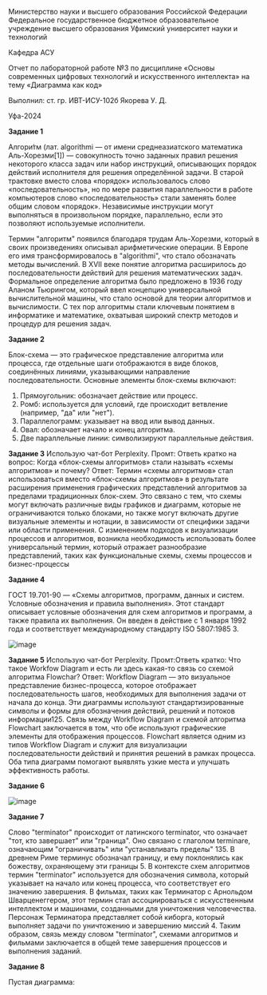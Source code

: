 Министерство науки и высшего образования Российской Федерации Федеральное государственное бюджетное образовательное учреждение высшего образования Уфимский университет науки и технологий

Кафедра АСУ

Отчет по лабораторной работе №3 по дисциплине «Основы современных цифровых технологий и искусственного интеллекта» на тему «Диаграмма как код»

Выполнил: ст. гр. ИВТ-ИСУ-102б Якорева У. Д.

Уфа-2024


**Задание 1**

Алгори́тм (лат. algorithmi — от имени среднеазиатского математика Аль-Хорезми[1]) — совокупность точно заданных правил решения некоторого класса задач или набор инструкций, описывающих порядок действий исполнителя для решения определённой задачи. В старой трактовке вместо слова «порядок» использовалось слово «последовательность», но по мере развития параллельности в работе компьютеров слово «последовательность» стали заменять более общим словом «порядок». Независимые инструкции могут выполняться в произвольном порядке, параллельно, если это позволяют используемые исполнители.

Термин "алгоритм" появился благодаря трудам Аль-Хорезми, который в своих произведениях описывал арифметические операции. В Европе его имя трансформировалось в "algorithmi", что стало обозначать методы вычислений. В XVII веке понятие алгоритма расширилось до последовательности действий для решения математических задач. Формальное определение алгоритма было предложено в 1936 году Аланом Тьюрингом, который ввел концепцию универсальной вычислительной машины, что стало основой для теории алгоритмов и вычислимости. С тех пор алгоритмы стали ключевым понятием в информатике и математике, охватывая широкий спектр методов и процедур для решения задач.

**Задание 2**

Блок-схема — это графическое представление алгоритма или процесса, где отдельные шаги отображаются в виде блоков, соединённых линиями, указывающими направление последовательности. Основные элементы блок-схемы включают:
1. Прямоугольник: обозначает действие или процесс.
2. Ромб: используется для условий, где происходит ветвление (например, "да" или "нет").
3. Параллелограмм: указывает на ввод или вывод данных.
4. Овал: обозначает начало и конец алгоритма.
5. Две параллельные линии: символизируют параллельные действия.

**Задание 3**
Использую чат-бот Perplexity.
Промт: Ответь кратко на вопрос: Когда «блок-схемы алгоритмов» стали называть
«схемы алгоритмов» и почему? 
Ответ: Термин «схемы алгоритмов» стал использоваться вместо «блок-схемы алгоритмов» в результате расширения применения графических представлений алгоритмов за пределами традиционных блок-схем. Это связано с тем, что схемы могут включать различные виды графиков и диаграмм, которые не ограничиваются только блоками, но также могут включать другие визуальные элементы и нотации, в зависимости от специфики задачи или области применения.
С изменением подходов к визуализации процессов и алгоритмов, возникла необходимость использовать более универсальный термин, который отражает разнообразие представлений, таких как функциональные схемы, схемы процессов и бизнес-процессы

**Задание 4**

ГОСТ 19.701-90 — «Схемы алгоритмов, программ, данных и систем. Условные обозначения и правила выполнения». Этот стандарт описывает условные обозначения для схем алгоритмов и программ, а также правила их выполнения. Он введен в действие с 1 января 1992 года и соответствует международному стандарту ISO 5807:1985 3.

![image](https://github.com/user-attachments/assets/96241bec-769c-42a9-9ec9-e0dffcb826bc)

**Задание 5**
Использую чат-бот Perplexity.
Промт:Ответь кратко: Что такое Workfow Diagram и есть ли здесь какая-то связь
со схемой алгоритма Flowchar?
Ответ: Workflow Diagram — это визуальное представление бизнес-процесса, которое отображает последовательность шагов, необходимых для выполнения задачи от начала до конца. Эти диаграммы используют стандартизированные символы и формы для обозначения действий, решений и потоков информации125.
Связь между Workflow Diagram и схемой алгоритма Flowchart заключается в том, что обе используют графические элементы для отображения процессов. Flowchart является одним из типов Workflow Diagram и служит для визуализации последовательности действий и принятия решений в рамках процесса. Оба типа диаграмм помогают выявлять узкие места и улучшать эффективность работы.

**Задание 6**

![image](https://github.com/user-attachments/assets/ab4b0abe-b3b8-43a1-9859-57600afba96a)

**Задание 7**

Слово "terminator" происходит от латинского terminator, что означает "тот, кто завершает" или "граница". Оно связано с глаголом terminare, означающим "ограничивать" или "устанавливать пределы" 135. В древнем Риме терминус обозначал границу, и ему поклонялись как божеству, охраняющему эти границы 5.
В контексте схем алгоритмов термин "terminator" используется для обозначения символа, который указывает на начало или конец процесса, что соответствует его значению завершения. В фильмах, таких как Терминатор с Арнольдом Шварценеггером, этот термин стал ассоциироваться с искусственным интеллектом и машинами, созданными для уничтожения человечества. Персонаж Терминатора представляет собой киборга, который выполняет задачи по уничтожению и завершению миссий 4.
Таким образом, связь между словом "terminator", схемами алгоритмов и фильмами заключается в общей теме завершения процессов и выполнения заданий.

**Задание 8**

Пустая диаграмма:



